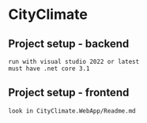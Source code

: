 # CityClimate

## Project setup - backend
```
run with visual studio 2022 or latest
must have .net core 3.1
```

## Project setup - frontend
```
look in CityClimate.WebApp/Readme.md
```
